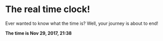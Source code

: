 # The real time clock!

Ever wanted to know what the time is? Well, your journey is about to end!

**The time is Nov 29, 2017, 21:38**